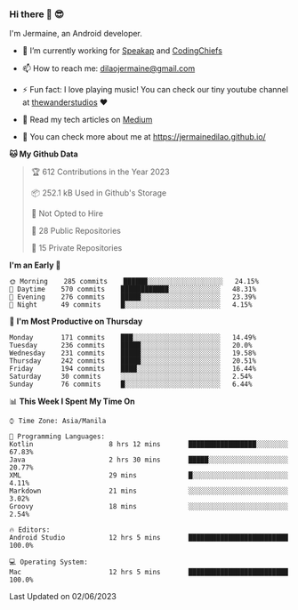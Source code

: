 ### Hi there 👋 😎
I'm Jermaine, an Android developer.

- 🔭 I’m currently working for [Speakap](https://www.speakap.com/) and [CodingChiefs](https://codingchiefs.com/en/)

- 📫 How to reach me: dilaojermaine@gmail.com

- ⚡ Fun fact: I love playing music! You can check our tiny youtube channel at [thewanderstudios](https://www.youtube.com/thewanderstudios) ♥️

- 📖 Read my tech articles on [Medium](https://jermainedilao.medium.com/)

- 👀 You can check more about me at https://jermainedilao.github.io/

<!--
**jermainedilao/jermainedilao** is a ✨ _special_ ✨ repository because its `README.md` (this file) appears on your GitHub profile.

Here are some ideas to get you started:

- 🔭 I’m currently working on ...
- 🌱 I’m currently learning ...
- 👯 I’m looking to collaborate on ...
- 🤔 I’m looking for help with ...
- 💬 Ask me about ...
- 📫 How to reach me: ...
- 😄 Pronouns: ...
- ⚡ Fun fact: ...
-->

<!--START_SECTION:waka-->
**🐱 My Github Data** 

> 🏆 612 Contributions in the Year 2023
 > 
> 📦 252.1 kB Used in Github's Storage 
 > 
> 🚫 Not Opted to Hire
 > 
> 📜 28 Public Repositories 
 > 
> 🔑 15 Private Repositories  
 > 
**I'm an Early 🐤** 

```text
🌞 Morning    285 commits    ██████░░░░░░░░░░░░░░░░░░░   24.15% 
🌆 Daytime    570 commits    ████████████░░░░░░░░░░░░░   48.31% 
🌃 Evening    276 commits    █████░░░░░░░░░░░░░░░░░░░░   23.39% 
🌙 Night      49 commits     █░░░░░░░░░░░░░░░░░░░░░░░░   4.15%

```
📅 **I'm Most Productive on Thursday** 

```text
Monday       171 commits    ███░░░░░░░░░░░░░░░░░░░░░░   14.49% 
Tuesday      236 commits    █████░░░░░░░░░░░░░░░░░░░░   20.0% 
Wednesday    231 commits    █████░░░░░░░░░░░░░░░░░░░░   19.58% 
Thursday     242 commits    █████░░░░░░░░░░░░░░░░░░░░   20.51% 
Friday       194 commits    ████░░░░░░░░░░░░░░░░░░░░░   16.44% 
Saturday     30 commits     ░░░░░░░░░░░░░░░░░░░░░░░░░   2.54% 
Sunday       76 commits     █░░░░░░░░░░░░░░░░░░░░░░░░   6.44%

```


📊 **This Week I Spent My Time On** 

```text
⌚︎ Time Zone: Asia/Manila

💬 Programming Languages: 
Kotlin                   8 hrs 12 mins       █████████████████░░░░░░░░   67.83% 
Java                     2 hrs 30 mins       █████░░░░░░░░░░░░░░░░░░░░   20.77% 
XML                      29 mins             █░░░░░░░░░░░░░░░░░░░░░░░░   4.11% 
Markdown                 21 mins             ░░░░░░░░░░░░░░░░░░░░░░░░░   3.02% 
Groovy                   18 mins             ░░░░░░░░░░░░░░░░░░░░░░░░░   2.54%

🔥 Editors: 
Android Studio           12 hrs 5 mins       █████████████████████████   100.0%

💻 Operating System: 
Mac                      12 hrs 5 mins       █████████████████████████   100.0%

```


 Last Updated on 02/06/2023
<!--END_SECTION:waka-->
